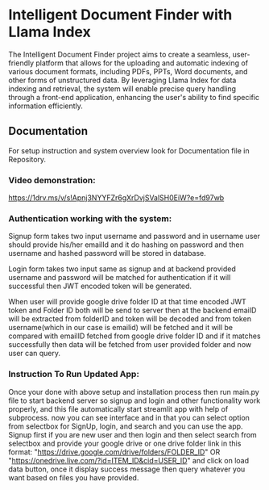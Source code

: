 
# Intelligent Document Finder with Llama Index

The Intelligent Document Finder project aims to create a seamless, user-friendly platform 
that allows for the uploading and automatic indexing of various document formats, 
including PDFs, PPTs, Word documents, and other forms of unstructured data. By 
leveraging Llama Index for data indexing and retrieval, the system will enable precise query 
handling through a front-end application, enhancing the user's ability to find specific 
information efficiently.





## Documentation

For setup instruction and system overview look for Documentation file in Repository.

### Video demonstration: 
https://1drv.ms/v/s!Apnj3NYYFZr6gXrDvjSValSH0EiW?e=fd97wb


### Authentication working with the system:


Signup form takes two input username and password and in username user should provide his/her emailId and it do hashing on password and then username and hashed password will be stored in database. 

Login form takes two input same as signup and at backend provided username and password will be matched for authentication if it will successful then JWT encoded token will be generated.

When user will provide google drive folder ID at that time encoded JWT token and Folder ID both will be send to server then at the backend emaiID will be extracted from folderID and token will be decoded and from token username(which in our case is emailid) will be fetched and it will be compared with emailID fetched from google drive folder ID and if it matches successfully then data will be fetched from user provided folder and now user can query.


### Instruction To Run Updated App:


Once your done with above setup and installation process then run main.py file to start backend server so signup and login and other functionality work properly, and this file automatically start streamlit app with help of subprocess. now you can see interface and in that you can select option from selectbox for SignUp, login, and search and you can use the app. Signup first if you are new user and then login and then select search from selectbox and provide your google drive or one drive folder link in this format: "https://drive.google.com/drive/folders/FOLDER_ID" OR "https://onedrive.live.com/?id=ITEM_ID&cid=USER_ID" and click on load data button, once it display success message then query whatever you want based on files you have provided.

